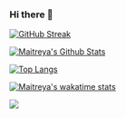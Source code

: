 ### Hi there 👋

<!--
**KMaitreya/KMaitreya** is a ✨ _special_ ✨ repository because its `README.md` (this file) appears on your GitHub profile.

Here are some ideas to get you started:

- 🔭 I’m currently working on ...
- 🌱 I’m currently learning ...
- 👯 I’m looking to collaborate on ...
- 🤔 I’m looking for help with ...
- 💬 Ask me about ...
- 📫 How to reach me: ...
- 😄 Pronouns: ...
- ⚡ Fun fact: ...
-->

[![GitHub Streak](https://github-readme-streak-stats.herokuapp.com/?user=KMaitreya&theme=black-ice&hide_border=true&stroke=151515)](https://git.io/streak-stats)

[![Maitreya's Github Stats](https://github-readme-stats.vercel.app/api?username=KMaitreya&show_icons=true&theme=dark&count_private=true&include_all_commits=true&hide_border=true)](https://github.com/anuraghazra/github-readme-stats)

[![Top Langs](https://github-readme-stats.vercel.app/api/top-langs/?username=KMaitreya&layout=compact&langs_count=10&theme=dark&hide_border=true)](https://github.com/anuraghazra/github-readme-stats)
 
 [![Maitreya's wakatime stats](https://github-readme-stats.vercel.app/api/wakatime?username=KMaitreya&custom_title=WeeklyCoding&layout=compact&theme=dark&hide_border=true)](https://github.com/anuraghazra/github-readme-stats)

![](https://komarev.com/ghpvc/?username=KMaitreya&color=202020&label=Profile+Views)
